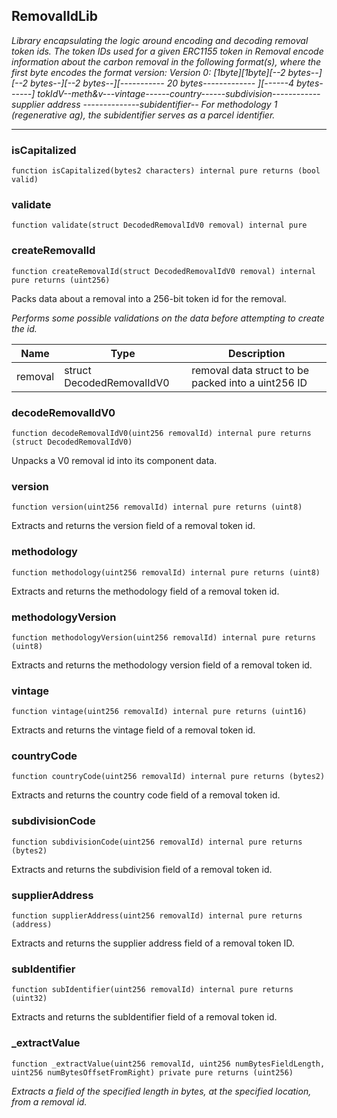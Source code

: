 ## RemovalIdLib




_Library encapsulating the logic around encoding and decoding removal token ids.
The token IDs used for a given ERC1155 token in Removal encode information about the carbon removal in the following
format(s), where the first byte encodes the format version:
Version 0:
[1byte][1byte][--2 bytes--][--2 bytes--][--2 bytes--][----------- 20 bytes------------- ][------4 bytes------]
tokIdV--meth&amp;v---vintage------country------subdivision------------ supplier address --------------subidentifier--
For methodology 1 (regenerative ag), the subidentifier serves as a parcel identifier._



---

### isCapitalized

```solidity
function isCapitalized(bytes2 characters) internal pure returns (bool valid)
```






### validate

```solidity
function validate(struct DecodedRemovalIdV0 removal) internal pure
```






### createRemovalId

```solidity
function createRemovalId(struct DecodedRemovalIdV0 removal) internal pure returns (uint256)
```

Packs data about a removal into a 256-bit token id for the removal.

_Performs some possible validations on the data before attempting to create the id._

| Name | Type | Description |
| ---- | ---- | ----------- |
| removal | struct DecodedRemovalIdV0 | removal data struct to be packed into a uint256 ID |


### decodeRemovalIdV0

```solidity
function decodeRemovalIdV0(uint256 removalId) internal pure returns (struct DecodedRemovalIdV0)
```

Unpacks a V0 removal id into its component data.




### version

```solidity
function version(uint256 removalId) internal pure returns (uint8)
```

Extracts and returns the version field of a removal token id.




### methodology

```solidity
function methodology(uint256 removalId) internal pure returns (uint8)
```

Extracts and returns the methodology field of a removal token id.




### methodologyVersion

```solidity
function methodologyVersion(uint256 removalId) internal pure returns (uint8)
```

Extracts and returns the methodology version field of a removal token id.




### vintage

```solidity
function vintage(uint256 removalId) internal pure returns (uint16)
```

Extracts and returns the vintage field of a removal token id.




### countryCode

```solidity
function countryCode(uint256 removalId) internal pure returns (bytes2)
```

Extracts and returns the country code field of a removal token id.




### subdivisionCode

```solidity
function subdivisionCode(uint256 removalId) internal pure returns (bytes2)
```

Extracts and returns the subdivision field of a removal token id.




### supplierAddress

```solidity
function supplierAddress(uint256 removalId) internal pure returns (address)
```

Extracts and returns the supplier address field of a removal token ID.




### subIdentifier

```solidity
function subIdentifier(uint256 removalId) internal pure returns (uint32)
```

Extracts and returns the subIdentifier field of a removal token id.




### _extractValue

```solidity
function _extractValue(uint256 removalId, uint256 numBytesFieldLength, uint256 numBytesOffsetFromRight) private pure returns (uint256)
```



_Extracts a field of the specified length in bytes, at the specified location, from a removal id._





